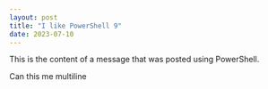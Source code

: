 ```yaml
---
layout: post
title: "I like PowerShell 9"
date: 2023-07-10
---
```


This is the content of a message that was posted using PowerShell.

Can this me multiline
